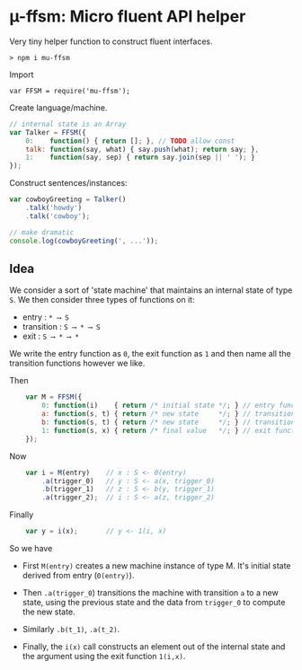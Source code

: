 # µ-ffsm: Micro fluent API helper

Very tiny helper function to construct fluent interfaces.

	> npm i mu-ffsm
	
Import

	var FFSM = require('mu-ffsm');

Create language/machine.	

```js
// internal state is an Array
var Talker = FFSM({
	0:    function() { return []; }, // TODO allow const
	talk: function(say, what) { say.push(what); return say; },
	1:    function(say, sep) { return say.join(sep || ' '); }
});
```

Construct sentences/instances:

```js
var cowboyGreeting = Talker()
	.talk('howdy')
	.talk('cowboy');

// make dramatic
console.log(cowboyGreeting(', ...'));
```

## Idea

We consider a sort of 'state machine' that maintains an internal
state of type `S`. We then consider three types of
functions on it:

- entry : `* ⟶ S`
- transition : `S ⟶ * ⟶ S`
- exit : `S ⟶ * ⟶ *`

We write the entry function as `0`, the exit function as `1` and then
name all the transition functions however we like. 

Then

```js
	var M = FFSM({
		0: function(i)    { return /* initial state */; } // entry function
		a: function(s, t) { return /* new state     */; } // transition 'a'
		b: function(s, t) { return /* new state     */; } // transition 'b'
		1: function(s, x) { return /* final value   */; } // exit function
	});
```

Now

```js
	var i = M(entry)	// x : S <- 0(entry)
		.a(trigger_0)	// y : S <- a(x, trigger_0)
		.b(trigger_1)	// z : S <- b(y, trigger_1)
		.a(trigger_2);  // i : S <- a(z, trigger_2)
```

Finally

```js
	var y = i(x);		// y <- 1(i, x)
```

So we have

- First `M(entry)` creates a new machine instance of type M.
  It's initial state derived from entry (`0(entry)`).

- Then `.a(trigger_0`) transitions the machine with transition `a` to a new
  state, using the previous state and the data from `trigger_0` to
  compute the new state.

- Similarly `.b(t_1)`, `.a(t_2)`.

- Finally, the `i(x)` call constructs an element out of
  the internal state and the argument using the exit function `1(i,x)`.
